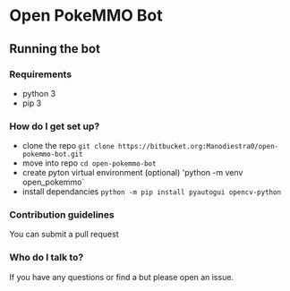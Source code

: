 # Open PokeMMO Bot #

## Running the bot ##
### Requirements ###

* python 3
* pip 3

### How do I get set up? ###
* clone the repo
`git clone https://bitbucket.org:Manodiestra0/open-pokemmo-bot.git`
* move into repo
`cd open-pokemmo-bot`
* create pyton virtual environment (optional)
'python -m venv open_pokemmo`
* install dependancies
`python -m pip install pyautogui opencv-python`

### Contribution guidelines ###

You can submit a pull request

### Who do I talk to? ###

If you have any questions or find a but please open an issue.